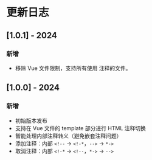 # 更新日志

## [1.0.1] - 2024

### 新增
- 移除 Vue 文件限制，支持所有使用 <!-- ... --> 注释的文件。


## [1.0.0] - 2024

### 新增
- 初始版本发布
- 支持在 Vue 文件的 template 部分进行 HTML 注释切换
- 智能处理内部注释转义（避免嵌套注释问题）
- 添加注释：内部 `<!--` → `<!-*`，`-->` → `*->`
- 取消注释：内部 `<!-*` → `<!--`，`*->` → `-->`

